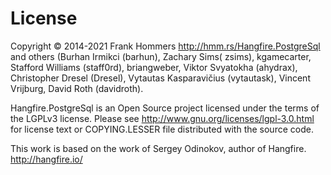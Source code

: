 License
========

Copyright © 2014-2021 Frank Hommers http://hmm.rs/Hangfire.PostgreSql and others (Burhan Irmikci (barhun), Zachary Sims(
zsims), kgamecarter, Stafford Williams (staff0rd), briangweber, Viktor Svyatokha (ahydrax), Christopher Dresel (Dresel),
Vytautas Kasparavičius (vytautask), Vincent Vrijburg, David Roth (davidroth).

Hangfire.PostgreSql is an Open Source project licensed under the terms of the LGPLv3 license. Please
see http://www.gnu.org/licenses/lgpl-3.0.html for license text or COPYING.LESSER file distributed with the source code.

This work is based on the work of Sergey Odinokov, author of Hangfire. <http://hangfire.io/>
